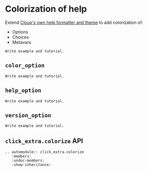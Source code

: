 # Colorization of help

Extend
[Cloup's own help formatter and theme](https://cloup.readthedocs.io/en/stable/pages/formatting.html#help-formatting-and-themes)
to add colorization of:

- Options
- Choices
- Metavars

```{todo}
Write example and tutorial.
```

## `color_option`

```{todo}
Write example and tutorial.
```

## `help_option`

```{todo}
Write example and tutorial.
```

## `version_option`

```{todo}
Write example and tutorial.
```

## `click_extra.colorize` API

```{eval-rst}
.. automodule:: click_extra.colorize
   :members:
   :undoc-members:
   :show-inheritance:
```